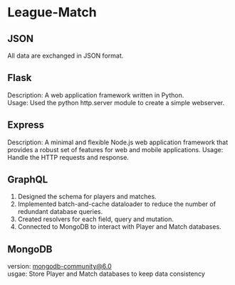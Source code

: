 # League-Match

## JSON
All data are exchanged in JSON format.  

## Flask
Description: A web application framework written in Python.  
Usage: Used the python http.server module to create a simple webserver.  

## Express
Description: A minimal and flexible Node.js web application framework that provides a robust set of features for web and mobile applications.
Usage: Handle the HTTP requests and response.  

## GraphQL
1. Designed the schema for players and matches.  
2. Implemented batch-and-cache dataloader to reduce the number of redundant database queries.
3. Created resolvers for each field, query and mutation.
4. Connected to MongoDB to interact with Player and Match databases.

## MongoDB
version: mongodb-community@6.0  
usgae: Store Player and Match databases to keep data consistency

